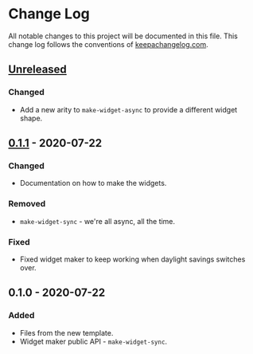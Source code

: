# Change Log
All notable changes to this project will be documented in this file. This change log follows the conventions of [keepachangelog.com](http://keepachangelog.com/).

## [Unreleased]
### Changed
- Add a new arity to `make-widget-async` to provide a different widget shape.

## [0.1.1] - 2020-07-22
### Changed
- Documentation on how to make the widgets.

### Removed
- `make-widget-sync` - we're all async, all the time.

### Fixed
- Fixed widget maker to keep working when daylight savings switches over.

## 0.1.0 - 2020-07-22
### Added
- Files from the new template.
- Widget maker public API - `make-widget-sync`.

[Unreleased]: https://github.com/your-name/clojure-exercices-ch7/compare/0.1.1...HEAD
[0.1.1]: https://github.com/your-name/clojure-exercices-ch7/compare/0.1.0...0.1.1

